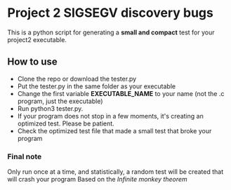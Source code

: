 # Project 2 SIGSEGV discovery bugs
 
This is a python script for generating a **small and compact** test for your project2 executable.

## How to use
- Clone the repo or download the tester.py
- Put the tester.py in the same folder as your executable
- Change the first variable **EXECUTABLE_NAME** to your name (not the .c program, just the executable)
- Run python3 tester.py.
- If your program does not stop in a few moments, it's creating an optimized test. Please be patient.
- Check the optimized test file that made a small test that broke your program

### Final note
Only run once at a time, and statistically, a random test will be created that will crash your program
Based on the *Infinite monkey theorem*
